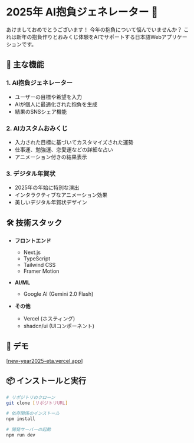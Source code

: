 # 2025年 AI抱負ジェネレーター 🎍

あけましておめでとうございます！
今年の抱負について悩んでいませんか？
これは新年の抱負作りとおみくじ体験をAIでサポートする日本語Webアプリケーションです。

## 🌟 主な機能

### 1. AI抱負ジェネレーター
- ユーザーの目標や希望を入力
- AIが個人に最適化された抱負を生成
- 結果のSNSシェア機能

### 2. AIカスタムおみくじ
- 入力された目標に基づいてカスタマイズされた運勢
- 仕事運、勉強運、恋愛運などの詳細な占い
- アニメーション付きの結果表示

### 3. デジタル年賀状
- 2025年の年始に特別な演出
- インタラクティブなアニメーション効果
- 美しいデジタル年賀状デザイン

## 🛠️ 技術スタック

- **フロントエンド**
  - Next.js
  - TypeScript
  - Tailwind CSS
  - Framer Motion

- **AI/ML**
  - Google AI (Gemini 2.0 Flash)

- **その他**
  - Vercel (ホスティング)
  - shadcn/ui (UIコンポーネント)

## 🚀 デモ

[[new-year2025-eta.vercel.app](https://new-year2025-eta.vercel.app/)]

## 📦 インストールと実行

```bash
# リポジトリのクローン
git clone [リポジトリURL]

# 依存関係のインストール
npm install

# 開発サーバーの起動
npm run dev
